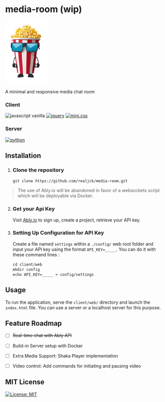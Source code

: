 # media-room (wip)

<img src="web/app/images/mascot.svg" alt="popcorn mascot" height="200">

A minimal and responsive media chat room

### Client

![javascript vanilla](https://img.shields.io/badge/javascript-grey?logo=javascript)
[![jquery](https://img.shields.io/badge/jquery-0865a7?logo=jquery)](https://jquery.com/)
[![mini.css](https://img.shields.io/badge/mini.css-f22f21)](https://minicss.us/)

### Server

[![python](https://img.shields.io/badge/python-f7dc65?logo=python)](https://www.python.org/)

## Installation

1) ### Clone the repository

    ~~~~
    git clone https://github.com/realjck/media-room.git
    ~~~~

> The use of Ably.io will be abandoned in favor of a websockets script which will be deployable via Docker.


2) ### Get your Api Key

    Visit [Ably.io](https://ably.io) to sign up, create a project, retrieve your API key.

3) ### Setting Up Configuration for API Key

    Create a file named `settings` within a `./config/` web root folder and input your API key using the format `API_KEY=_____`. You can do it with these command lines :

    ~~~~
    cd client/web
    mkdir config
    echo API_KEY=_____ > config/settings
    ~~~~

## Usage

To run the application, serve the `client/web/` directory and launch the `index.html` file. You can use a server or a localhost server for this purpose.

## Feature Roadmap

- [ ] ~~Real-time chat with Ably API~~

- [ ] Build-in Server setup with Docker
     
- [ ] Extra Media Support: Shaka Player implementation

- [ ] Video control: Add commands for initiating and pausing video

## MIT License

[![License: MIT](https://img.shields.io/badge/License-MIT-yellow.svg)](https://github.com/realjck/media-room/blob/main/LICENSE)
